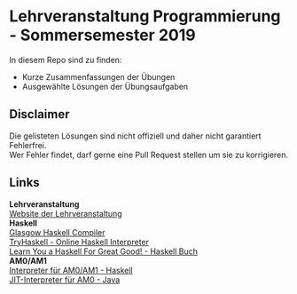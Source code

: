 # Lehrveranstaltung Programmierung - Sommersemester 2019
In diesem Repo sind zu finden:  
- Kurze Zusammenfassungen der Übungen  
- Ausgewählte Lösungen der Übungsaufgaben  

## Disclaimer
Die gelisteten Lösungen sind nicht offiziell und daher nicht garantiert Fehlerfrei.  
Wer Fehler findet, darf gerne eine Pull Request stellen um sie zu korrigieren.  

## Links
**Lehrveranstaltung**  
[Website der Lehrveranstaltung](https://www.orchid.inf.tu-dresden.de/teaching/2019ss/prog/)  
**Haskell**  
[Glasgow Haskell Compiler](https://www.haskell.org/ghc/)  
[TryHaskell - Online Haskell Interpreter](https://tryhaskell.org/)  
[Learn You a Haskell For Great Good! - Haskell Buch](http://learnyouahaskell.com/)  
**AM0/AM1**  
[Interpreter für AM0/AM1 - Haskell](https://github.com/sebschrader/programmierung-ss2015/tree/master/AMx)  
[JIT-Interpreter für AM0 - Java](https://github.com/JuKu/java-am0-interpreter)  


